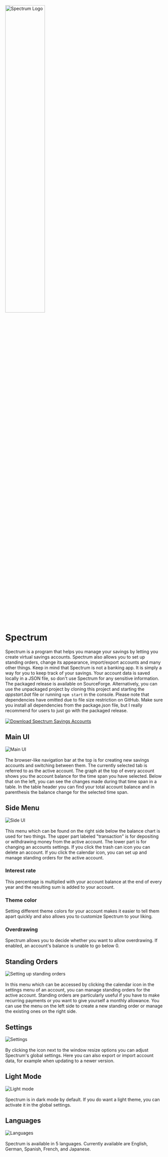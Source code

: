 <img src="favicon.svg" alt="Spectrum Logo" width="50%">

# Spectrum
Spectrum is a program that helps you manage your savings by letting you create virtual savings accounts. Spectrum also allows you to set up standing orders, change its appearance, import/export accounts and many other things. Keep in mind that Spectrum is not a banking app. It is simply a way for you to keep track of your savings. Your account data is saved locally in a JSON file, so don't use Spectrum for any sensitive information. The packaged release is available on SourceForge. Alternatively, you can use the unpackaged project by cloning this project and starting the *appstart.bat* file or running `npm start` in the console. Please note that dependencies have omitted due to file size restriction on GitHub. Make sure you install all dependencies from the package.json file, but I really recommend for users to just go with the packaged release.
<br><br>
[![Download Spectrum Savings Accounts](https://a.fsdn.com/con/app/sf-download-button)](https://sourceforge.net/projects/spectrum-savings-accounts/files/latest/download)
## Main UI
<img src="screenshots/main_ui.png" alt="Main UI"><br><br>
The browser-like navigation bar at the top is for creating new savings accounts and switching between them. The currently selected tab is referred to as the active account. The graph at the top of every account shows you the account balance for the time span you have selected. Below that on the left, you can see the changes made during that time span in a table. In the table header you can find your total account balance and in parenthesis the balance change for the selected time span.
## Side Menu
<img src="screenshots/side_ui.png" alt="Side UI"><br><br>
This menu which can be found on the right side below the balance chart is used for two things. The upper part labeled "transaction" is for depositing or withdrawing money from the active account. The lower part is for changing an accounts settings. If you click the trash can icon you can delete an account. If you click the calendar icon, you can set up and manage standing orders for the active account.
### Interest rate
This percentage is multiplied with your account balance at the end of every year and the resulting sum is added to your account.
### Theme color
Setting different theme colors for your account makes it easier to tell them apart quickly and also allows you to customize Spectrum to your liking.
### Overdrawing
Spectrum allows you to decide whether you want to allow overdrawing. If enabled, an account's balance is unable to go below 0.
## Standing Orders
<img src="screenshots/standing_orders.png" alt="Setting up standing orders"><br><br>
In this menu which can be accessed by clicking the calendar icon in the settings menu of an account, you can manage standing orders for the active account. Standing orders are particularly useful if you have to make recurring payments or you want to give yourself a monthly allowance. You can use the menu on the left side to create a new standing order or manage the existing ones on the right side.
## Settings
<img src="screenshots/settings.png" alt="Settings"><br><br>
By clicking the icon next to the window resize options you can adjust Spectrum's global settings. Here you can also export or import account data, for example when updating to a newer version.
## Light Mode
<img src="screenshots/light_mode.png" alt="Light mode"><br><br>
Spectrum is in dark mode by default. If you do want a light theme, you can activate it in the global settings.
## Languages
<img src="screenshots/language.png" alt="Languages"><br><br>
Spectrum is available in 5 languages. Currently available are English, German, Spanish, French, and Japanese.
